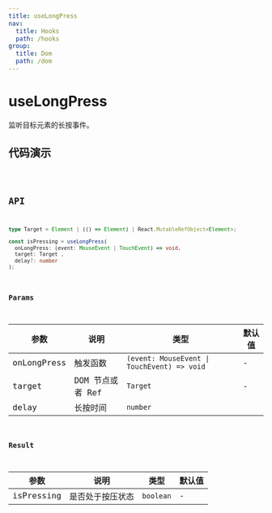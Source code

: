 ```yaml
---
title: useLongPress
nav:
  title: Hooks
  path: /hooks
group:
  title: Dom
  path: /dom
---
```


# useLongPress

<Tag lang="zh-CN" tags="ssr"></Tag>

监听目标元素的长按事件。

## 代码演示

<code src="./demo/demo1.tsx"/>

## API

```typescript
type Target = Element | (() => Element) | React.MutableRefObject<Element>;

const isPressing = useLongPress(
  onLongPress: (event: MouseEvent | TouchEvent) => void,
  target: Target ,
  delay?: number
);
```

### Params

| 参数    | 说明                                         | 类型                   | 默认值 |
|---------|----------------------------------------------|------------------------|--------|
| onLongPress | 触发函数  | `(event: MouseEvent \| TouchEvent) => void` | -      |
| target | DOM 节点或者 Ref  | `Target`  | - |
| delay | 长按时间 | `number` |

### Result
| 参数    | 说明                                         | 类型                   | 默认值 |
|---------|----------------------------------------------|------------------------|--------|
| isPressing |  是否处于按压状态 | `boolean` | -      |

